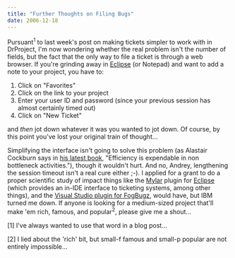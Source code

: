 ```yaml
---
title: "Further Thoughts on Filing Bugs"
date: 2006-12-18
---
```

Pursuant<sup>1</sup> to last week's post on making tickets simpler to work with in DrProject, I'm now wondering whether the real problem isn't the number of fields, but the fact that the only way to file a ticket is through a web browser.  If you're grinding away in <a href="http://www.eclipse.org">Eclipse</a> (or Notepad) and want to add a note to your project, you have to:
<ol>
  <li>Click on "Favorites"</li>
  <li>Click on the link to your project</li>
  <li>Enter your user ID and password (since your previous session has almost certainly timed out)</li>
  <li>Click on "New Ticket"</li>
</ol>
and <em>then</em> jot down whatever it was you wanted to jot down.  Of course, by this point you've lost your original train of thought…

Simplifying the interface isn't going to solve this problem (as Alastair Cockburn says in <a href="http://www.amazon.com/gp/product/0201699699">his latest book</a>, "Efficiency is expendable in non bottleneck activities."), though it wouldn't hurt.  And no, Andrey, lengthening the session timeout isn't a real cure either ;-).  I applied for a grant to do a proper scientific study of impact things like the <a href="http://www.eclipse.org/mylar/">Mylar</a> plugin for <a href="http://www.eclipse.org">Eclipse</a> (which provides an in-IDE interface to ticketing systems, among other things), and the <a href="http://www.fogcreek.com/FogBugz/KB/setup/InstallFogBugzforVisualSt.html">Visual Studio plugin for FogBugz</a>, would have, but IBM turned me down.  If anyone is looking for a medium-sized project that'll make 'em rich, famous, and popular<sup>2</sup>, please give me a shout…

[1] I've always wanted to use that word in a blog post…

[2] I lied about the 'rich' bit, but small-f famous and small-p popular are not entirely impossible…

